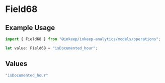 # Field68

## Example Usage

```typescript
import { Field68 } from "@inkeep/inkeep-analytics/models/operations";

let value: Field68 = "isDocumented_hour";
```

## Values

```typescript
"isDocumented_hour"
```